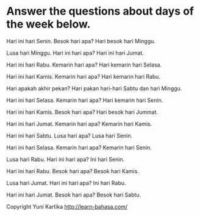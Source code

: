 # Answer the questions about days of the week below.  

Hari ini hari Senin. Besok hari apa? Hari besok hari Minggu.
 
Lusa hari Minggu. Hari ini hari apa? Hari ini hari Jumat.

Hari ini hari Rabu. Kemarin hari apa? Hari kemarin hari Selasa.

Hari ini hari Kamis. Kemarin hari apa? Hari kemarin hari Rabu.

Hari apakah akhir pekan? Hari pakan hari-hari Sabtu dan hari Minggu.

Hari ini hari Selasa. Kemarin hari apa? Hari kemarin hari Senin.

Hari ini hari Kamis. Besok hari apa? Hari besok hari Jummat.

Hari ini hari Jumat. Kemarin hari apa? Kemarin hari Kamis.

Hari ini hari Sabtu. Lusa hari apa? Lusa hari Senin.

Hari ini hari Selasa. Kemarin hari apa? Kemarin hari Senin.

Lusa hari Rabu. Hari ini hari apa? Ini hari Senin.

Hari ini hari Rabu. Besok hari apa? Besok hari Kamis.

Lusa hari Jumat. Hari ini hari apa? Ini hari Rabu.

Hari ini hari Jumat. Besok hari apa? Besok hari Sabtu.



Copyright Yuni Kartika http://learn-bahasa.com/


